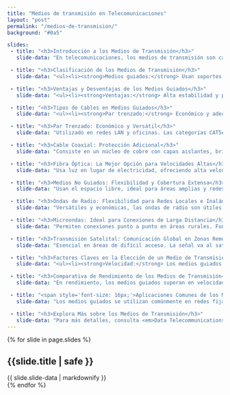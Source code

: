 ```yaml
---
title: "Medios de transmisión en Telecomunicaciones"
layout: "post"
permalink: "/medios-de-transmision/"
background: "#0a5"

slides:
 - title: "<h3>Introducción a los Medios de Transmisión</h3>"
   slide-data: "En telecomunicaciones, los medios de transmisión son canales a través de los cuales se envían datos de un punto a otro. Estos afectan la velocidad, alcance y calidad de la comunicación, y se clasifican en guiados y no guiados."

 - title: "<h3>Clasificación de los Medios de Transmisión</h3>"
   slide-data: "<ul><li><strong>Medios guiados:</strong> Usan soportes físicos como cables, proporcionando estabilidad y reduciendo interferencias.</li><li><strong>Medios no guiados:</strong> Utilizan ondas en el espacio libre (radio o microondas) para flexibilidad y cobertura extensa.</li></ul>"

 - title: "<h3>Ventajas y Desventajas de los Medios Guiados</h3>"
   slide-data: "<ul><li><strong>Ventajas:</strong> Alta estabilidad y protección contra interferencias, ideal para entornos urbanos.</li><li><strong>Desventajas:</strong> Costos de instalación y limitación de movilidad.</li></ul>"

 - title: "<h3>Tipos de Cables en Medios Guiados</h3>"
   slide-data: "<ul><li><strong>Par trenzado:</strong> Económico y adecuado para redes locales.</li><li><strong>Cable coaxial:</strong> Alta resistencia a interferencias, ideal para televisión e Internet de media velocidad.</li><li><strong>Fibra óptica:</strong> Altas velocidades y alcance; preferida en telecomunicaciones y redes de larga distancia.</li></ul>"

 - title: "<h3>Par Trenzado: Económico y Versátil</h3>"
   slide-data: "Utilizado en redes LAN y oficinas. Las categorías CAT5e y CAT6 ofrecen velocidades de hasta 10 Gbps. Aunque puede haber interferencias, sigue siendo común por su bajo costo."

 - title: "<h3>Cable Coaxial: Protección Adicional</h3>"
   slide-data: "Consiste en un núcleo de cobre con capas aislantes, brindando alta resistencia a interferencias y usado en televisión por cable e Internet."

 - title: "<h3>Fibra Óptica: La Mejor Opción para Velocidades Altas</h3>"
   slide-data: "Usa luz en lugar de electricidad, ofreciendo alta velocidad y capacidad a largo alcance. Es inmune a interferencias, pero su costo inicial es alto."

 - title: "<h3>Medios No Guiados: Flexibilidad y Cobertura Extensa</h3>"
   slide-data: "Usan el espacio libre, ideal para áreas amplias y redes móviles. Las ondas de radio y microondas ofrecen cobertura sin necesidad de cables, aunque pueden sufrir interferencias."

 - title: "<h3>Ondas de Radio: Flexibilidad para Redes Locales e Inalámbricas</h3>"
   slide-data: "Versátiles y económicas, las ondas de radio son útiles en redes WiFi y Bluetooth. Ofrecen buena cobertura, pero pueden interferir en entornos con muchos dispositivos."

 - title: "<h3>Microondas: Ideal para Conexiones de Larga Distancia</h3>"
   slide-data: "Permiten conexiones punto a punto en áreas rurales. Funcionan en línea de vista y ofrecen velocidad, aunque su instalación es costosa."

 - title: "<h3>Transmisión Satelital: Comunicación Global en Zonas Remotas</h3>"
   slide-data: "Esencial en áreas de difícil acceso. La señal va al satélite y se retransmite, cubriendo grandes zonas, aunque tiene latencia alta y un costo elevado."

 - title: "<h3>Factores Claves en la Elección de un Medio de Transmisión</h3>"
   slide-data: "<ul><li><strong>Velocidad:</strong> Los medios guiados suelen ofrecer mayor velocidad.</li><li><strong>Distancia:</strong> La fibra y los satélites son eficaces a largas distancias.</li><li><strong>Interferencias:</strong> La fibra es inmune, mientras que las ondas de radio pueden verse afectadas.</li><li><strong>Movilidad:</strong> Los medios no guiados son mejores para aplicaciones móviles.</li></ul>"

 - title: "<h3>Comparativa de Rendimiento de los Medios de Transmisión</h3>"
   slide-data: "En rendimiento, los medios guiados superan en velocidad y confiabilidad. Los no guiados destacan en cobertura y movilidad, útiles para redes móviles y áreas extensas."

 - title: "<span style='font-size: 16px;'>Aplicaciones Comunes de los Medios de Transmisión</span>"
   slide-data: "Los medios guiados se utilizan comúnmente en redes fijas y centros de datos. Los medios no guiados son populares en redes domésticas y móviles, y las áreas rurales y remotas suelen usar transmisión satelital o microondas."

 - title: "<h3>Explora Más sobre los Medios de Transmisión</h3>"
   slide-data: "Para más detalles, consulta <em>Data Telecommunications</em> para comprender los tipos de medios, sus aplicaciones y cómo optimizar la comunicación en redes de datos."
---
```


{% for slide in page.slides %}                 
<section data-background="{% if slide.image %}{{slide.image}}{% elsif slide.background %}{{slide.background}}{% else %}{{page.background}}{% endif %}">
        <h1>{{slide.title | safe }}</h1>{{ slide.slide-data | markdownify }}
</section>               
{% endfor %}

